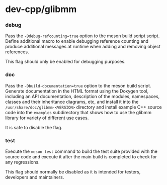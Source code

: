 # dev-cpp/glibmm

### debug
Pass the `-Ddebug-refcounting=true` option to the meson build script script. Define additional macro to enable debugging reference counting and produce additional messages at runtime when adding and removing object references.

This flag should only be enabled for debugging purposes.

### doc
Pass the `-Dbuild-documentation=true` option to the meson build script. Generate documentation in the HTML format using the Doxygen tool, including an API documentation, description of the modules, namespaces, classes and their inheritance diagrams, etc, and install it into the `/usr/share/doc/glibmm-<VERSION>` directory and install example C++ source code into the `examples` subdirectory that shows how to use the glibmm library for variety of different use cases.

It is safe to disable the flag.

### test
Execute the `meson test` command to build the test suite provided with the source code and execute it after the main build is completed to check for any regressions.

This flag should normally be disabled as it is intended for testers, developers and maintainers.
